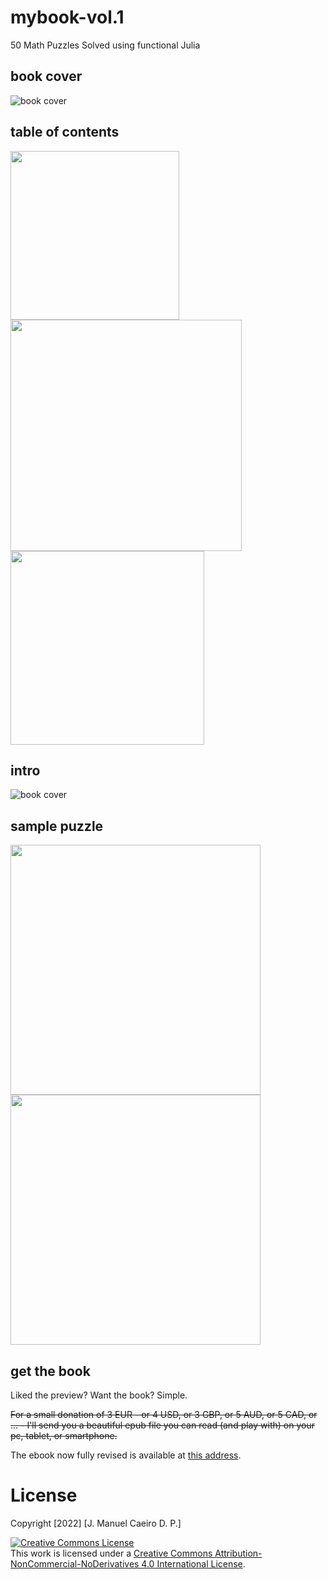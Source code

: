 # mybook-vol.1
50 Math Puzzles Solved using functional Julia

## book cover
![book cover](pics/coverpic.jpg)

## table of contents
<p float="left">
  <img src="/pics/toc1.png" width="270" />
  <img src="/pics/toc2.png" width="370" /> 
  <img src="/pics/toc3.png" width="310" />
</p>

## intro
![book cover](pics/intro.png)

## sample puzzle
<p float="left">
  <img src="/pics/puzzle1-1.png" width="400" />
  <img src="/pics/puzzle1-2c.png" width="400" />
</p>

## get the book
Liked the preview? Want the book? Simple.

<s>For a small donation of 3 EUR - or 4 USD, or 3 GBP, or 5 AUD, or 5 CAD, or ... - I'll send you a beautiful epub file you can read (and play with) on your pc, tablet, or smartphone.</s>

The ebook now fully revised is available at [this address](https://leanpub.com/50mathpuzzles-solvedusingfunctionaljulia).

# License
Copyright [2022] [J. Manuel Caeiro D. P.]

<a rel="license" href="http://creativecommons.org/licenses/by-nc-nd/4.0/"><img alt="Creative Commons License" style="border-width:0" src="https://i.creativecommons.org/l/by-nc-nd/4.0/80x15.png" /></a><br />This work is licensed under a <a rel="license" href="http://creativecommons.org/licenses/by-nc-nd/4.0/">Creative Commons Attribution-NonCommercial-NoDerivatives 4.0 International License</a>.
